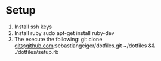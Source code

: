 Setup
=====
  1. Install ssh keys
  2. Install ruby
     sudo apt-get install ruby-dev
  3. The execute the following:
     git clone git@github.com:sebastiangeiger/dotfiles.git ~/dotfiles && ./dotfiles/setup.rb
